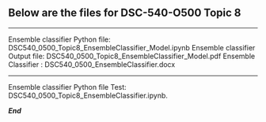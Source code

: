 ## Below are the files for DSC-540-O500 Topic 8 ##
-----------------------------------------------
Ensemble classifier Python file: DSC540_0500_Topic8_EnsembleClassifier_Model.ipynb 
Ensemble classifier Output file: DSC540_0500_Topic8_EnsembleClassifier_Model.pdf 
Ensemble Classifier : DSC540_0500_EnsembleClassifier.docx

-----------------------------------------------
Ensemble classifier Python file Test: DSC540_0500_Topic8_EnsembleClassifier.ipynb.    

***End***
